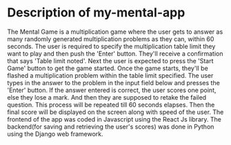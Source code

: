 # Description of my-mental-app

The Mental Game is a multiplication game where the user gets to answer as many randomly generated multiplication problems as they can, within 60 seconds. The user is required to specify the multiplication table limit they want to play and then push the 'Enter' button. They'll receive a confirmation that says 'Table limit noted'. Next the user is expected to press the 'Start Game' button to get the game started. Once the game starts, they'll be flashed a multiplication problem within the table limit specified. The user types in the answer to the problem in the input field below and presses the 'Enter' button. If the answer entered is correct, the user scores one point, else they lose a mark. And then they are supposed to retake the failed question. This process will be repeated till 60 seconds elapses. Then the final score will be displayed on the screen along with speed of the user. 
The frontend of the app was coded in Javascript using the React Js library. The backend(for saving and retrieving the user's scores) was done in Python using the Django web framework.
